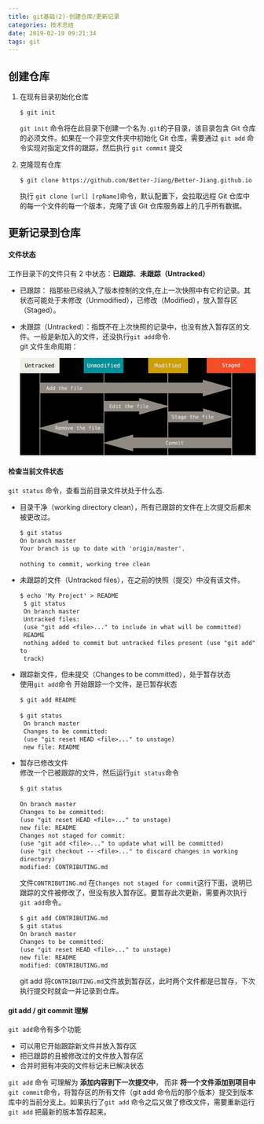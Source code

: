 ```yaml
---
title: git基础(2)-创建仓库/更新记录
categories: 技术总结
date: 2019-02-19 09:21:34
tags: git
---
```


## 创建仓库

1. 在现有目录初始化仓库

   ```shell
   $ git init
   ```

   `git init` 命令将在此目录下创建一个名为`.git`的子目录，该目录包含 Git 仓库的必须文件。如果在一个非空文件夹中初始化 Git 仓库，需要通过 `git add` 命令实现对指定文件的跟踪，然后执行 `git commit` 提交

2. 克隆现有仓库
   ```shell
   $ git clone https://github.com/Better-Jiang/Better-Jiang.github.io
   ```
   执行 `git clone [url] [rpName]`命令，默认配置下，会拉取远程 Git 仓库中的每一个文件的每一个版本，克隆了该 Git 仓库服务器上的几乎所有数据。

## 更新记录到仓库

#### 文件状态

工作目录下的文件只有 2 中状态：**已跟踪**、**未跟踪（Untracked）**

- 已跟踪： 指那些已经纳入了版本控制的文件,在上一次快照中有它的记录。其状态可能处于未修改（Unmodified），已修改（Modified），放入暂存区（Staged）。
- 未跟踪（Untracked）：指既不在上次快照的记录中，也没有放入暂存区的文件。一般是新加入的文件，还没执行`git add`命令.  
  git 文件生命周期：

  ![git文件生命周期](/image/gitLifeCycle.png)

#### 检查当前文件状态

`git status` 命令，查看当前目录文件状处于什么态.

- 目录干净（working directory clean），所有已跟踪的文件在上次提交后都未被更改过。

  ```shell
  $ git status
  On branch master
  Your branch is up to date with 'origin/master'.

  nothing to commit, working tree clean
  ```

- 未跟踪的文件（Untracked files），在之前的快照（提交）中没有该文件。
  ```shell
  $ echo 'My Project' > README
   $ git status
   On branch master
   Untracked files:
   (use "git add <file>..." to include in what will be committed)
   README
   nothing added to commit but untracked files present (use "git add" to
   track)
  ```
- 跟踪新文件，但未提交（Changes to be committed），处于暂存状态  
  使用`git add`命令 开始跟踪一个文件，是已暂存状态

  ```shell
  $ git add README

  $ git status
   On branch master
   Changes to be committed:
   (use "git reset HEAD <file>..." to unstage)
   new file: README
  ```

- 暂存已修改文件  
  修改一个已被跟踪的文件，然后运行`git status`命令

  ```shell
  $ git status

  On branch master
  Changes to be committed:
  (use "git reset HEAD <file>..." to unstage)
  new file: README
  Changes not staged for commit:
  (use "git add <file>..." to update what will be committed)
  (use "git checkout -- <file>..." to discard changes in working
  directory)
  modified: CONTRIBUTING.md

  ```

  文件`CONTRIBUTING.md` 在`Changes not staged for commit`这行下面，说明已跟踪的文件被修改了，但没有放入暂存区。要暂存此次更新，需要再次执行`git add`命令。

  ```language
  $ git add CONTRIBUTING.md
  $ git status
  On branch master
  Changes to be committed:
  (use "git reset HEAD <file>..." to unstage)
  new file: README
  modified: CONTRIBUTING.md
  ```

  git add 将`CONTRIBUTING.md`文件放到暂存区，此时两个文件都是已暂存，下次执行提交时就会一并记录到仓库。

#### git add / git commit 理解

`git add`命令有多个功能

- 可以用它开始跟踪新文件并放入暂存区
- 把已跟踪的且被修改过的文件放入暂存区
- 合并时把有冲突的文件标记未已解决状态

`git add` 命令 可理解为 **添加内容到下一次提交中**， 而非 **将一个文件添加到项目中**  
`git commit`命令，将暂存区的所有文件（git add 命令后的那个版本）提交到版本库中的当前分支上。如果执行了`git add` 命令之后又做了修改文件，需要重新运行`git add` 把最新的版本暂存起来。
